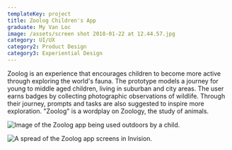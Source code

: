 ```yaml
---
templateKey: project
title: Zoolog Children's App
graduate: My Van Loc
image: /assets/screen shot 2018-01-22 at 12.44.57.jpg
category: UI/UX
category2: Product Design
category3: Experiential Design
---
```

Zoolog is an experience that encourages children to become more active through exploring the world's fauna. The prototype models a journey for young to middle aged children, living in suburban and city areas. The user earns badges by collecting photographic observations of wildlife. Through their journey, prompts and tasks are also suggested to inspire more exploration. "Zoolog" is a wordplay on Zoology, the study of animals.

![Image of the Zoolog app being used outdoors by a child.](/assets/screen-shot-2018-01-22-at-12.46.50.png)

![A spread of the Zoolog app screens in Invision.](/assets/screen-shot-2018-01-22-at-13.51.53.png)
